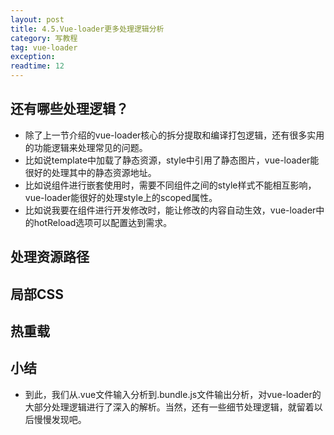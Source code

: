 ```yaml
---
layout: post
title: 4.5.Vue-loader更多处理逻辑分析
category: 写教程
tag: vue-loader
exception: 
readtime: 12
---
```


## 还有哪些处理逻辑？
* 除了上一节介绍的vue-loader核心的拆分提取和编译打包逻辑，还有很多实用的功能逻辑来处理常见的问题。
* 比如说template中加载了静态资源，style中引用了静态图片，vue-loader能很好的处理其中的静态资源地址。
* 比如说组件进行嵌套使用时，需要不同组件之间的style样式不能相互影响，vue-loader能很好的处理style上的scoped属性。
* 比如说我要在组件进行开发修改时，能让修改的内容自动生效，vue-loader中的hotReload选项可以配置达到需求。

## 处理资源路径

## 局部CSS

## 热重载

## 小结
* 到此，我们从.vue文件输入分析到.bundle.js文件输出分析，对vue-loader的大部分处理逻辑进行了深入的解析。当然，还有一些细节处理逻辑，就留着以后慢慢发现吧。